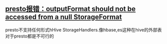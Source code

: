 ## [presto报错：outputFormat should not be accessed from a null StorageFormat](https://blog.csdn.net/u012551524/article/details/79013610)
presto不支持任何形式hHive StorageHandlers.像hbase,es这种在hive的外部表对于presto都是不可行的


